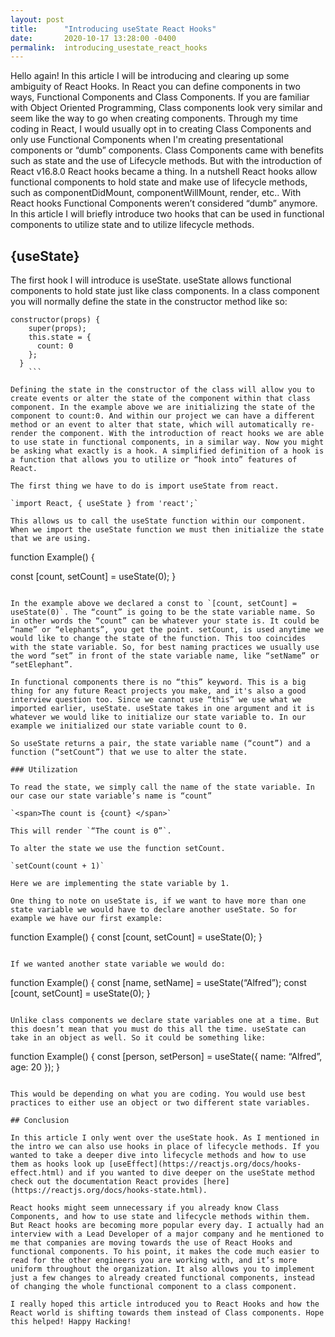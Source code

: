 ```yaml
---
layout: post
title:      "Introducing useState React Hooks"
date:       2020-10-17 13:28:00 -0400
permalink:  introducing_usestate_react_hooks
---
```



Hello again! In this article I will be introducing and clearing up some ambiguity of React Hooks. In React you can define components in two ways, Functional Components and Class Components. If you are familiar with Object Oriented Programming, Class components look very similar and seem like the way to go when creating components. Through my time coding in React, I would usually opt in to creating Class Components and only use Functional Components when I'm creating presentational components or “dumb” components. Class Components came with benefits such as state and the use of Lifecycle methods. But with the introduction of React v16.8.0 React hooks became a thing. In a nutshell React hooks allow functional components to hold state and make use of lifecycle methods, such as componentDidMount, componentWillMount, render, etc.. With React hooks Functional Components weren’t considered “dumb” anymore. In this article I will briefly introduce two hooks that can be used in functional components to utilize state and to utilize lifecycle methods. 

## {useState}

The first hook I will introduce is useState. useState allows functional components to hold state just like class components. In a class component you will normally define the state in the constructor method like so: 

```
constructor(props) {
    super(props);
    this.state = {
      count: 0
    };
  }
	```

Defining the state in the constructor of the class will allow you to create events or alter the state of the component within that class component. In the example above we are initializing the state of the component to count:0. And within our project we can have a different method or an event to alter that state, which will automatically re-render the component. With the introduction of react hooks we are able to use state in functional components, in a similar way. Now you might be asking what exactly is a hook. A simplified definition of a hook is a function that allows you to utilize or “hook into” features of React. 

The first thing we have to do is import useState from react. 

`import React, { useState } from 'react';`

This allows us to call the useState function within our component. When we import the useState function we must then initialize the state that we are using. 

```
function Example() {

 const [count, setCount] = useState(0);
}
```

In the example above we declared a const to `[count, setCount] = useState(0)`. The “count” is going to be the state variable name. So in other words the “count” can be whatever your state is. It could be “name” or “elephants”, you get the point. setCount, is used anytime we would like to change the state of the function. This too coincides with the state variable. So, for best naming practices we usually use the word “set” in front of the state variable name, like “setName” or “setElephant”.

In functional components there is no “this” keyword. This is a big thing for any future React projects you make, and it's also a good interview question too. Since we cannot use “this” we use what we imported earlier, useState. useState takes in one argument and it is whatever we would like to initialize our state variable to. In our example we initialized our state variable count to 0. 

So useState returns a pair, the state variable name (“count”) and a function (“setCount”) that we use to alter the state. 

### Utilization

To read the state, we simply call the name of the state variable. In our case our state variable’s name is “count”

`<span>The count is {count} </span>`

This will render `“The count is 0”`. 

To alter the state we use the function setCount.

`setCount(count + 1)`

Here we are implementing the state variable by 1. 

One thing to note on useState is, if we want to have more than one state variable we would have to declare another useState. So for example we have our first example:

```
function Example() {
 const [count, setCount] = useState(0);
}
```

If we wanted another state variable we would do: 
```
function Example() {
 const [name, setName] = useState(“Alfred”);
 const [count, setCount] = useState(0);
}
```

Unlike class components we declare state variables one at a time. But this doesn’t mean that you must do this all the time. useState can take in an object as well. So it could be something like: 

```
function Example() {
 const [person, setPerson] = useState({
	name: “Alfred”,
	age: 20
});
}
```

This would be depending on what you are coding. You would use best practices to either use an object or two different state variables. 

## Conclusion

In this article I only went over the useState hook. As I mentioned in the intro we can also use hooks in place of lifecycle methods. If you wanted to take a deeper dive into lifecycle methods and how to use them as hooks look up [useEffect](https://reactjs.org/docs/hooks-effect.html) and if you wanted to dive deeper on the useState method check out the documentation React provides [here](https://reactjs.org/docs/hooks-state.html).

React hooks might seem unnecessary if you already know Class Components, and how to use state and lifecycle methods within them. But React hooks are becoming more popular every day. I actually had an interview with a Lead Developer of a major company and he mentioned to me that companies are moving towards the use of React Hooks and functional components. To his point, it makes the code much easier to read for the other engineers you are working with, and it’s more uniform throughout the organization. It also allows you to implement just a few changes to already created functional components, instead of changing the whole functional component to a class component. 

I really hoped this article introduced you to React Hooks and how the React world is shifting towards them instead of Class components. Hope this helped! Happy Hacking! 

